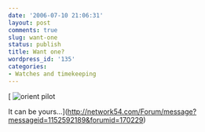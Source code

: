 ```yaml
---
date: '2006-07-10 21:06:31'
layout: post
comments: true
slug: want-one
status: publish
title: Want one?
wordpress_id: '135'
categories:
- Watches and timekeeping
---
```


[
![orient pilot](http://www.phfactor.net/pics/watches/orient2.jpg)

It can be yours...](http://network54.com/Forum/message?messageid=1152592189&forumid=170229)
